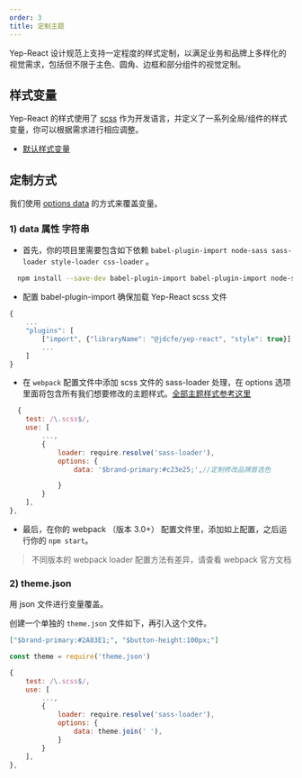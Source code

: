 ```yaml
---
order: 3
title: 定制主题
---
```


Yep-React 设计规范上支持一定程度的样式定制，以满足业务和品牌上多样化的视觉需求，包括但不限于主色、圆角、边框和部分组件的视觉定制。

## 样式变量

Yep-React 的样式使用了 [scss](http://sass-lang.com/) 作为开发语言，并定义了一系列全局/组件的样式变量，你可以根据需求进行相应调整。

* [默认样式变量](https://github.com/jdf2e/yep-react/blob/master/src/style/variables.scss)

## 定制方式

我们使用 [options data](http://sass-lang.com/documentation/file.SASS_REFERENCE.html#variable_defaults_default) 的方式来覆盖变量。

### 1) data 属性 字符串

* 首先，你的项目里需要包含如下依赖 `babel-plugin-import node-sass sass-loader style-loader css-loader` 。

```bash
  npm install --save-dev babel-plugin-import babel-plugin-import node-sass sass-loader style-loader css-loader
```

* 配置 babel-plugin-import 确保加载 Yep-React scss 文件

```javascript
{
    ...
    "plugins": [
        ["import", {"libraryName": "@jdcfe/yep-react", "style": true}],
        ...
    ]
}
```

* 在 `webpack` 配置文件中添加 scss 文件的 sass-loader 处理，在 options 选项里面将包含所有我们想要修改的主题样式。[全部主题样式参考这里](https://github.com/jdf2e/yep-react/blob/master/src/style/variables.scss)

```javascript
  {
    test: /\.scss$/,
    use: [
        ...,
        {
            loader: require.resolve('sass-loader'),
            options: {
                data: '$brand-primary:#c23e25;',//定制修改品牌首选色

            }
        }
    ],
},
```

* 最后，在你的 webpack （版本 3.0+） 配置文件里，添加如上配置，之后运行你的 `npm start`。

> 不同版本的 webpack loader 配置方法有差异，请查看 webpack 官方文档

### 2) theme.json

用 json 文件进行变量覆盖。

创建一个单独的 `theme.json` 文件如下，再引入这个文件。

```json
["$brand-primary:#2A83E1;", "$button-height:100px;"]
```

```javascript
const theme = require('theme.json')

{
    test: /\.scss$/,
    use: [
        ...,
        {
            loader: require.resolve('sass-loader'),
            options: {
                data: theme.join(' '),
            }
        }
    ],
},
```
